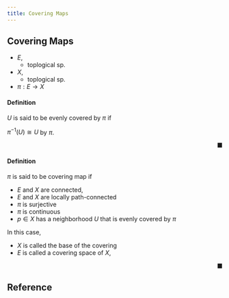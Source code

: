 ```yaml
---
title: Covering Maps
---
```


## Covering Maps

* $E$,
    * toplogical sp.
* $X$,
    * toplogical sp.
* $\pi:E \rightarrow X$

#### Definition
$U$ is said to be evenly covered by $\pi$ if

$\pi^{-1}(U) \cong U$ by $\pi$.

<div class="end-of-statement" style="text-align: right">■</div>

#### Definition
$\pi$ is said to be covering map if

* $E$ and $X$ are connected,
* $E$ and $X$ are locally path-connected
* $\pi$ is surjective
* $\pi$ is continuous
* $p \in X$ has a neighborhood $U$ that is evenly covered by $\pi$

In this case,

* $X$ is called the base of the covering
* $E$ is called a covering space of $X$,

<div class="end-of-statement" style="text-align: right">■</div>

## Reference

